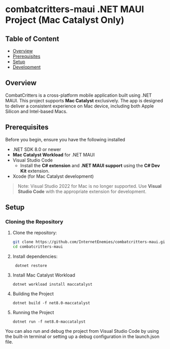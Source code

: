 # combatcritters-maui .NET MAUI Project (Mac Catalyst Only)

## Table of Content

- [Overview](#overview)
- [Prerequisites](#prerequisites)
- [Setup](#setup)
- [Development](#development)

## Overview

CombatCritters is a cross-platform mobile application built using .NET MAUI. This project supports **Mac Catalyst** exclusively. The app is designed to deliver a consistent experience on Mac device, including both Apple Silicon and Intel-based Macs.

## Prerequisites

Before you begin, ensure you have the following installed

- .NET SDK 8.0 or newer
- **Mac Catalyst Workload** for .NET MAUI
- Visual Studio Code
  - Install the **C# extension** and **.NET MAUI support** using the **C# Dev Kit** extension.
- Xcode (for Mac Catalyst development)

> Note: Visual Studio 2022 for Mac is no longer supported. Use **Visual Studio Code** with the appropriate extension for development.

## Setup

### Cloning the Repository

1. Clone the repository:
   ```bash
   git clone https://github.com/InternetEnemies/combatcritters-maui.git
   cd combatcritters-maui
   ```
2. Install dependencies:

   ```
    dotnet restore
   ```

3. Install Mac Catalyst Workload

   ```
   dotnet workload install maccatalyst
   ```

4. Building the Project

   ```
   dotnet build -f net8.0-maccatalyst
   ```

5. Running the Project
   ```
   dotnet run -f net8.0-maccatalyst
   ```

You can also run and debug the project from Visual Studio Code by using the built-in terminal or setting up a debug configuration in the launch.json file.
